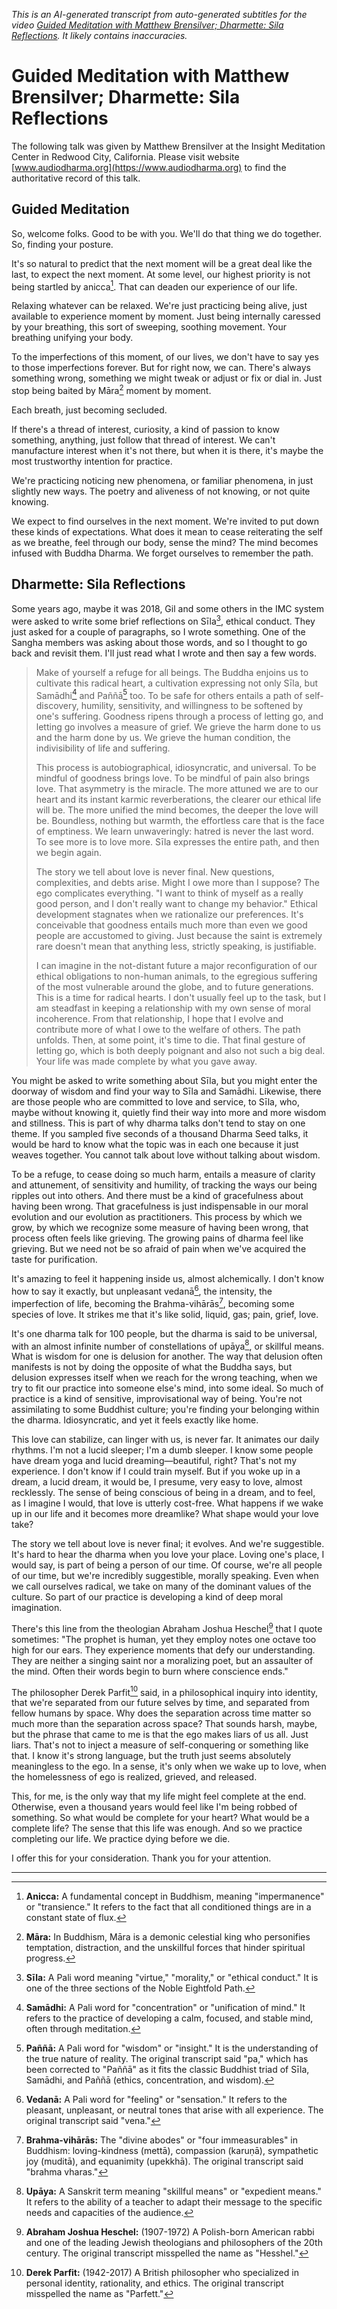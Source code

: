 *This is an AI-generated transcript from auto-generated subtitles for the video [Guided Meditation with Matthew Brensilver; Dharmette: Sila Reflections](https://www.youtube.com/watch?v=4li3uN2r-OY). It likely contains inaccuracies.*

# Guided Meditation with Matthew Brensilver; Dharmette: Sila Reflections

The following talk was given by Matthew Brensilver at the Insight Meditation Center in Redwood City, California. Please visit website [www.audiodharma.org](https://www.audiodharma.org) to find the authoritative record of this talk.

## Guided Meditation

So, welcome folks. Good to be with you. We'll do that thing we do together. So, finding your posture.

It's so natural to predict that the next moment will be a great deal like the last, to expect the next moment. At some level, our highest priority is not being startled by anicca[^1]. That can deaden our experience of our life.

Relaxing whatever can be relaxed. We're just practicing being alive, just available to experience moment by moment. Just being internally caressed by your breathing, this sort of sweeping, soothing movement. Your breathing unifying your body.

To the imperfections of this moment, of our lives, we don't have to say yes to those imperfections forever. But for right now, we can. There's always something wrong, something we might tweak or adjust or fix or dial in. Just stop being baited by Māra[^2] moment by moment.

Each breath, just becoming secluded.

If there's a thread of interest, curiosity, a kind of passion to know something, anything, just follow that thread of interest. We can't manufacture interest when it's not there, but when it is there, it's maybe the most trustworthy intention for practice.

We're practicing noticing new phenomena, or familiar phenomena, in just slightly new ways. The poetry and aliveness of not knowing, or not quite knowing.

We expect to find ourselves in the next moment. We're invited to put down these kinds of expectations. What does it mean to cease reiterating the self as we breathe, feel through our body, sense the mind? The mind becomes infused with Buddha Dharma. We forget ourselves to remember the path.

## Dharmette: Sila Reflections

Some years ago, maybe it was 2018, Gil and some others in the IMC system were asked to write some brief reflections on Sīla[^3], ethical conduct. They just asked for a couple of paragraphs, so I wrote something. One of the Sangha members was asking about those words, and so I thought to go back and revisit them. I'll just read what I wrote and then say a few words.

> Make of yourself a refuge for all beings. The Buddha enjoins us to cultivate this radical heart, a cultivation expressing not only Sīla, but Samādhi[^4] and Paññā[^5] too. To be safe for others entails a path of self-discovery, humility, sensitivity, and willingness to be softened by one's suffering. Goodness ripens through a process of letting go, and letting go involves a measure of grief. We grieve the harm done to us and the harm done by us. We grieve the human condition, the indivisibility of life and suffering.
>
> This process is autobiographical, idiosyncratic, and universal. To be mindful of goodness brings love. To be mindful of pain also brings love. That asymmetry is the miracle. The more attuned we are to our heart and its instant karmic reverberations, the clearer our ethical life will be. The more unified the mind becomes, the deeper the love will be. Boundless, nothing but warmth, the effortless care that is the face of emptiness. We learn unwaveringly: hatred is never the last word. To see more is to love more. Sīla expresses the entire path, and then we begin again.
>
> The story we tell about love is never final. New questions, complexities, and debts arise. Might I owe more than I suppose? The ego complicates everything. "I want to think of myself as a really good person, and I don't really want to change my behavior." Ethical development stagnates when we rationalize our preferences. It's conceivable that goodness entails much more than even we good people are accustomed to giving. Just because the saint is extremely rare doesn't mean that anything less, strictly speaking, is justifiable.
>
> I can imagine in the not-distant future a major reconfiguration of our ethical obligations to non-human animals, to the egregious suffering of the most vulnerable around the globe, and to future generations. This is a time for radical hearts. I don't usually feel up to the task, but I am steadfast in keeping a relationship with my own sense of moral incoherence. From that relationship, I hope that I evolve and contribute more of what I owe to the welfare of others. The path unfolds. Then, at some point, it's time to die. That final gesture of letting go, which is both deeply poignant and also not such a big deal. Your life was made complete by what you gave away.

You might be asked to write something about Sīla, but you might enter the doorway of wisdom and find your way to Sīla and Samādhi. Likewise, there are those people who are committed to love and service, to Sīla, who, maybe without knowing it, quietly find their way into more and more wisdom and stillness. This is part of why dharma talks don't tend to stay on one theme. If you sampled five seconds of a thousand Dharma Seed talks, it would be hard to know what the topic was in each one because it just weaves together. You cannot talk about love without talking about wisdom.

To be a refuge, to cease doing so much harm, entails a measure of clarity and attunement, of sensitivity and humility, of tracking the ways our being ripples out into others. And there must be a kind of gracefulness about having been wrong. That gracefulness is just indispensable in our moral evolution and our evolution as practitioners. This process by which we grow, by which we recognize some measure of having been wrong, that process often feels like grieving. The growing pains of dharma feel like grieving. But we need not be so afraid of pain when we've acquired the taste for purification.

It's amazing to feel it happening inside us, almost alchemically. I don't know how to say it exactly, but unpleasant vedanā[^6], the intensity, the imperfection of life, becoming the Brahma-vihārās[^7], becoming some species of love. It strikes me that it's like solid, liquid, gas; pain, grief, love.

It's one dharma talk for 100 people, but the dharma is said to be universal, with an almost infinite number of constellations of upāya[^8], or skillful means. What is wisdom for one is delusion for another. The way that delusion often manifests is not by doing the opposite of what the Buddha says, but delusion expresses itself when we reach for the wrong teaching, when we try to fit our practice into someone else's mind, into some ideal. So much of practice is a kind of sensitive, improvisational way of being. You're not assimilating to some Buddhist culture; you're finding your belonging within the dharma. Idiosyncratic, and yet it feels exactly like home.

This love can stabilize, can linger with us, is never far. It animates our daily rhythms. I'm not a lucid sleeper; I'm a dumb sleeper. I know some people have dream yoga and lucid dreaming—beautiful, right? That's not my experience. I don't know if I could train myself. But if you woke up in a dream, a lucid dream, it would be, I presume, very easy to love, almost recklessly. The sense of being conscious of being in a dream, and to feel, as I imagine I would, that love is utterly cost-free. What happens if we wake up in our life and it becomes more dreamlike? What shape would your love take?

The story we tell about love is never final; it evolves. And we're suggestible. It's hard to hear the dharma when you love your place. Loving one's place, I would say, is part of being a person of our time. Of course, we're all people of our time, but we're incredibly suggestible, morally speaking. Even when we call ourselves radical, we take on many of the dominant values of the culture. So part of our practice is developing a kind of deep moral imagination.

There's this line from the theologian Abraham Joshua Heschel[^9] that I quote sometimes: "The prophet is human, yet they employ notes one octave too high for our ears. They experience moments that defy our understanding. They are neither a singing saint nor a moralizing poet, but an assaulter of the mind. Often their words begin to burn where conscience ends."

The philosopher Derek Parfit[^10] said, in a philosophical inquiry into identity, that we're separated from our future selves by time, and separated from fellow humans by space. Why does the separation across time matter so much more than the separation across space? That sounds harsh, maybe, but the phrase that came to me is that the ego makes liars of us all. Just liars. That's not to inject a measure of self-conquering or something like that. I know it's strong language, but the truth just seems absolutely meaningless to the ego. In a sense, it's only when we wake up to love, when the homelessness of ego is realized, grieved, and released.

This, for me, is the only way that my life might feel complete at the end. Otherwise, even a thousand years would feel like I'm being robbed of something. So what would be complete for your heart? What would be a complete life? The sense that this life was enough. And so we practice completing our life. We practice dying before we die.

I offer this for your consideration. Thank you for your attention.

---
[^1]: **Anicca:** A fundamental concept in Buddhism, meaning "impermanence" or "transience." It refers to the fact that all conditioned things are in a constant state of flux.
[^2]: **Māra:** In Buddhism, Māra is a demonic celestial king who personifies temptation, distraction, and the unskillful forces that hinder spiritual progress.
[^3]: **Sīla:** A Pali word meaning "virtue," "morality," or "ethical conduct." It is one of the three sections of the Noble Eightfold Path.
[^4]: **Samādhi:** A Pali word for "concentration" or "unification of mind." It refers to the practice of developing a calm, focused, and stable mind, often through meditation.
[^5]: **Paññā:** A Pali word for "wisdom" or "insight." It is the understanding of the true nature of reality. The original transcript said "pa," which has been corrected to "Paññā" as it fits the classic Buddhist triad of Sīla, Samādhi, and Paññā (ethics, concentration, and wisdom).
[^6]: **Vedanā:** A Pali word for "feeling" or "sensation." It refers to the pleasant, unpleasant, or neutral tones that arise with all experience. The original transcript said "vena."
[^7]: **Brahma-vihārās:** The "divine abodes" or "four immeasurables" in Buddhism: loving-kindness (mettā), compassion (karuṇā), sympathetic joy (muditā), and equanimity (upekkhā). The original transcript said "brahma vharas."
[^8]: **Upāya:** A Sanskrit term meaning "skillful means" or "expedient means." It refers to the ability of a teacher to adapt their message to the specific needs and capacities of the audience.
[^9]: **Abraham Joshua Heschel:** (1907-1972) A Polish-born American rabbi and one of the leading Jewish theologians and philosophers of the 20th century. The original transcript misspelled the name as "Hesshel."
[^10]: **Derek Parfit:** (1942-2017) A British philosopher who specialized in personal identity, rationality, and ethics. The original transcript misspelled the name as "Parfett."